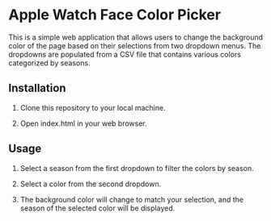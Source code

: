 # Apple Watch Face Color Picker

This is a simple web application that allows users to change the background color of the page based on their selections from two dropdown menus. The dropdowns are populated from a CSV file that contains various colors categorized by seasons.

## Installation

1. Clone this repository to your local machine.

2. Open index.html in your web browser.

## Usage

1. Select a season from the first dropdown to filter the colors by season.

2. Select a color from the second dropdown.

3. The background color will change to match your selection, and the season of the selected color will be displayed.